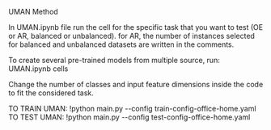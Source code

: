 UMAN Method

In UMAN.ipynb file run the cell for the specific task that you want to test (OE or AR, balanced or unbalanced). for AR, the number of instances selected for balanced and unbalanced datasets are written in the comments.

To create several pre-trained models from multiple source, run: UMAN.ipynb cells

Change the number of classes and input feature dimensions inside the code to fit the considered task.

TO TRAIN UMAN: !python main.py --config train-config-office-home.yaml
TO TEST UMAN: !python main.py --config test-config-office-home.yaml

